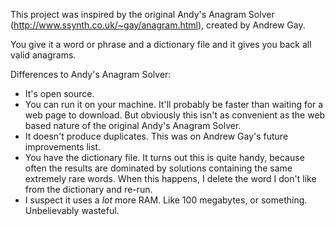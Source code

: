 This project was inspired by the original Andy's Anagram Solver (http://www.ssynth.co.uk/~gay/anagram.html), created by Andrew Gay.

You give it a word or phrase and a dictionary file and it gives you back all valid anagrams.

Differences to Andy's Anagram Solver:
  * It's open source.
  * You can run it on your machine. It'll probably be faster than waiting for a web page to download. But obviously this isn't as convenient as the web based nature of the original Andy's Anagram Solver.
  * It doesn't produce duplicates. This was on Andrew Gay's future improvements list.
  * You have the dictionary file. It turns out this is quite handy, because often the results are dominated by solutions containing the same extremely rare words. When this happens, I delete the word I don't like from the dictionary and re-run.
  * I suspect it uses a _lot_ more RAM. Like 100 megabytes, or something. Unbelievably wasteful.